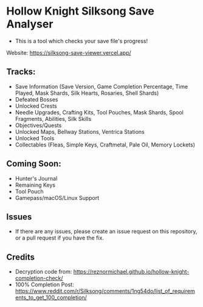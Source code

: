 # Hollow Knight Silksong Save Analyser
- This is a tool which checks your save file's progress! 

Website: https://silksong-save-viewer.vercel.app/

## Tracks:
- Save Information (Save Version, Game Completion Percentage, Time Played, Mask Shards, Silk Hearts, Rosaries, Shell Shards)
- Defeated Bosses
- Unlocked Crests
- Needle Upgrades, Crafting Kits, Tool Pouches, Mask Shards, Spool Fragments, Abilities, Silk Skills
- Objectives/Quests
- Unlocked Maps, Bellway Stations, Ventrica Stations
- Unlocked Tools
- Collectables (Fleas, Simple Keys, Craftmetal, Pale Oil, Memory Lockets)

## Coming Soon:
- Hunter's Journal
- Remaining Keys
- Tool Pouch
- Gamepass/macOS/Linux Support

## Issues
- If there are any issues, please create an issue request on this repository, or a pull request if you have the fix. 

## Credits
- Decryption code from: https://reznormichael.github.io/hollow-knight-completion-check/
- 100% Completion Post: https://www.reddit.com/r/Silksong/comments/1ng54do/list_of_requirements_to_get_100_completion/